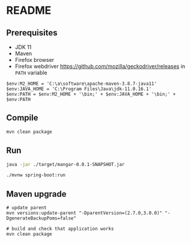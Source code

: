 # README

## Prerequisites

- JDK 11
- Maven
- Firefox browser
- Firefox webdriver <https://github.com/mozilla/geckodriver/releases> in `PATH` variable

```
$env:M2_HOME = 'C:\a\software\apache-maven-3.8.7-java11'
$env:JAVA_HOME = 'C:\Program Files\Java\jdk-11.0.16.1'
$env:PATH = $env:M2_HOME + '\bin;' + $env:JAVA_HOME + '\bin;' + $env:PATH
```

## Compile

```bash
mvn clean package
```

## Run

```bash
java -jar ./target/mangar-0.0.1-SNAPSHOT.jar

./mvnw spring-boot:run
```

## Maven upgrade

```
# update parent
mvn versions:update-parent "-DparentVersion=(2.7.0,3.0.0)" "-DgenerateBackupPoms=false"

# build and check that application works
mvn clean package
```
